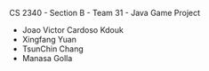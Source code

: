 CS 2340 - Section B - Team 31 - Java Game Project

- Joao Victor Cardoso Kdouk
- Xingfang Yuan
- TsunChin Chang
- Manasa Golla
